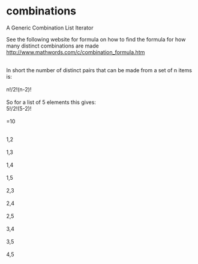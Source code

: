 # combinations
A Generic Combination List Iterator

See the following website for formula on how to find the formula for how many distinct combinations are made<br/>
http://www.mathwords.com/c/combination_formula.htm</br></br>

In short the number of distinct pairs that can be made from a set of n items is:<br/>
<br/>
n!/2!(n-2)!<br/>
<br/>
So for a list of 5 elements this gives:<br/>
5!/2!(5-2)!<br/><br/>
=10<br/><br/>

1,2<br/><br/>
1,3<br/><br/>
1,4<br/><br/>
1,5<br/><br/>
2,3<br/><br/>
2,4<br/><br/>
2,5<br/><br/>
3,4<br/><br/>
3,5<br/><br/>
4,5